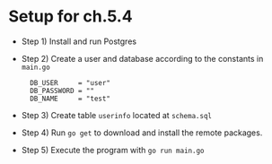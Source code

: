 # Setup for ch.5.4

* Step 1\) Install and run Postgres
* Step 2\) Create a user and database according to the constants in `main.go`

  ```text
    DB_USER     = "user"
    DB_PASSWORD = ""
    DB_NAME     = "test"
  ```

* Step 3\) Create table `userinfo` located at `schema.sql`
* Step 4\) Run `go get` to download and install the remote packages.
* Step 5\) Execute the program with `go run main.go`

